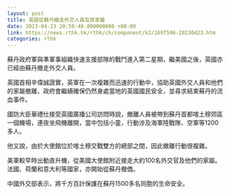 ```yaml
---
layout: post
title: 英國從蘇丹撤走外交人員及其家屬
date: 2023-04-23 20:59:48.000000000 +08:00
link: https://news.rthk.hk/rthk/ch/component/k2/1697506-20230423.htm
categories: rthk
---
```


蘇丹政府軍與準軍事組織快速支援部隊的戰鬥進入第二星期，繼美國之後，英國亦已經由蘇丹撤走外交人員。

英國首相辛偉誠證實，英軍在一次複雜而迅速的行動中，協助英國外交人員和他們的家屬撤離，政府會繼續確保仍然身處當地的英國國民安全，並尋求結束蘇丹的流血事件。

國防大臣華禮仕接受英國廣播公司訪問時說，撤離人員被帶到蘇丹首都喀土穆郊區一個機場，連夜坐飛機離開，當中包括小童，行動涉及海軍陸戰隊、空軍等1200多人。

他又說，由於大使館位於喀土穆交戰雙方的總部之間，因此撤離行動很複雜。

美軍較早時出動直升機，從美國大使館附近接走大約100名外交官及他們的家屬。法國、荷蘭和意大利等國家，亦開始從蘇丹撤僑。

中國外交部表示，將千方百計保護在蘇丹1500多名同胞的生命安全。
